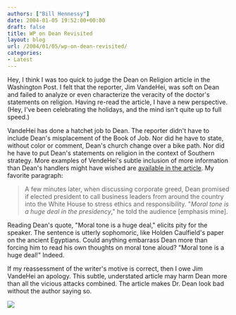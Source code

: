 ```yaml
---
authors: ["Bill Hennessy"]
date: 2004-01-05 19:52:00+00:00
draft: false
title: WP on Dean Revisited
layout: blog
url: /2004/01/05/wp-on-dean-revisited/
categories:
- Latest
---
```


Hey, I think I was too quick to judge the Dean on Religion article in the Washington Post. I felt that the reporter, Jim VandeHei, was soft on Dean and failed to analyze or even characterize the veracity of the doctor's statements on religion. Having re-read the article, I have a new perspective. (Hey, I've been celebrating the holidays, and the mind isn't quite up to full speed.)

VandeHei has done a hatchet job to Dean. The reporter didn't have to include Dean's misplacement of the Book of Job. Nor did he have to state, without color or comment, Dean's church change over a bike path. Nor did he have to put Dean's statements on religion in the context of Southern strategy. More examples of VendeHei's subtle inclusion of more information than Dean's handlers might have wished are [available in the article](https://www.washingtonpost.com/wp-dyn/articles/A52646-2004Jan3.html). My favorite paragraph:

> A few minutes later, when discussing corporate greed, Dean promised if elected president to call business leaders from around the country into the White House to stress ethics and responsibility. "_Moral tone is a huge deal in the presidency_," he told the audience [emphasis mine].
> 
> 

Reading Dean's quote, "Moral tone is a huge deal," elicits pity for the speaker. The sentence is utterly sophomoric, like Holden Caulfield's paper on the ancient Egyptians. Could anything embarrass Dean more than forcing him to read his own thoughts on moral tone aloud? "Moral tone is a huge deal!" Indeed.

If my reassessment of the writer's motive is correct, then I owe Jim VandeHei an apology. This subtle, understated article may harm Dean more than all the vicious attacks combined. The article makes Dr. Dean look bad without the author saying so.

![](https://blog.billhennessy.com/aggbug.aspx?PostID=799)

